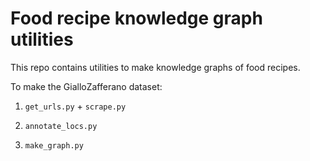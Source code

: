 # Food recipe knowledge graph utilities

This repo contains utilities to make knowledge graphs of food recipes.

To make the GialloZafferano dataset:

1. `get_urls.py` + `scrape.py`

2. `annotate_locs.py`

3. `make_graph.py`
